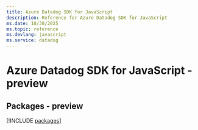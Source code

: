 ```yaml
---
title: Azure Datadog SDK for JavaScript
description: Reference for Azure Datadog SDK for JavaScript
ms.date: 10/30/2025
ms.topic: reference
ms.devlang: javascript
ms.service: datadog
---
```

# Azure Datadog SDK for JavaScript - preview
## Packages - preview
[!INCLUDE [packages](datadog-index.md)]